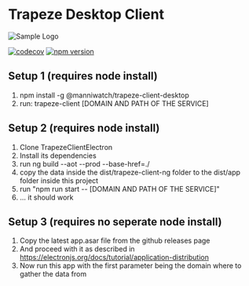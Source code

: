 # Trapeze Desktop Client

![Sample Logo](https://raw.githubusercontent.com/manniwatch/manniwatch/packages/trapeze-client-desktop/master/assets/screenshot.png)


[![codecov](https://codecov.io/gh/manniwatch/manniwatch/branch/master/graph/badge.svg?flag=TrapezeClientDesktop)](https://codecov.io/gh/manniwatch/manniwatch/tree/master/packages/trapeze-client-desktop) [![npm version](https://badge.fury.io/js/%40manniwatch%2Ftrapeze-client-desktop.svg)](https://badge.fury.io/js/%40manniwatch%2Ftrapeze-client-desktop)

## Setup 1 (requires node install)
1. npm install -g @manniwatch/trapeze-client-desktop
2. run: trapeze-client [DOMAIN AND PATH OF THE SERVICE]

## Setup 2 (requires node install)
1. Clone TrapezeClientElectron
2. Install its dependencies
3. run ng build --aot --prod --base-href=./
4. copy the data inside the dist/trapeze-client-ng folder to the dist/app folder inside this project
5. run "npm run start -- [DOMAIN AND PATH OF THE SERVICE]"
6. ... it should work

## Setup 3 (requires no seperate node install)
1. Copy the latest app.asar file from the github releases page
2. And proceed with it as described in https://electronjs.org/docs/tutorial/application-distribution
3. Now run this app with the first parameter being the domain where to gather the data from